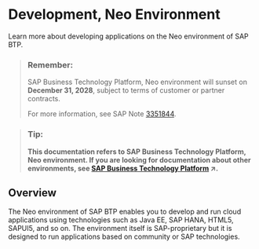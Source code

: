 <!-- loio4543511443c640da94f2850f8f73dda2 -->

# Development, Neo Environment

Learn more about developing applications on the Neo environment of SAP BTP.

> ### Remember:  
> SAP Business Technology Platform, Neo environment will sunset on **December 31, 2028**, subject to terms of customer or partner contracts.
> 
> For more information, see SAP Note [3351844](https://launchpad.support.sap.com/#/notes/3351844).

> ### Tip:  
> **This documentation refers to SAP Business Technology Platform, Neo environment. If you are looking for documentation about other environments, see [SAP Business Technology Platform](https://help.sap.com/viewer/65de2977205c403bbc107264b8eccf4b/Cloud/en-US/6a2c1ab5a31b4ed9a2ce17a5329e1dd8.html "SAP Business Technology Platform (SAP BTP) is an integrated offering comprised of four technology portfolios: database and data management, application development and integration, analytics, and intelligent technologies. The platform offers users the ability to turn data into business value, compose end-to-end business processes, and build and extend SAP applications quickly.") :arrow_upper_right:.**



<a name="loio4543511443c640da94f2850f8f73dda2__section_jms_z5d_53b"/>

## Overview

The Neo environment of SAP BTP enables you to develop and run cloud applications using technologies such as Java EE, SAP HANA, HTML5, SAPUI5, and so on. The environment itself is SAP-proprietary but it is designed to run applications based on community or SAP technologies.

